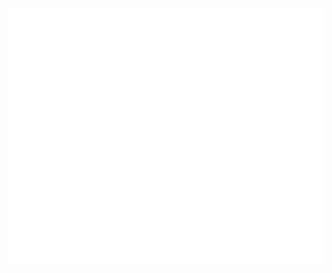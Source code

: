 <img src="https://github.com/fransiscusrolandamalau/fransiscusrolandamalau/blob/main/giphy.gif" width="1000" height="410" />
